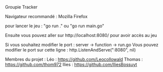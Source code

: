 Groupie Tracker

Navigateur recommandé : Mozilla Firefox

pour lancer le jeu : "go run ." ou "go run main.go"

Ensuite vous pouvez aller sur http://localhost:8080/ pour avoir accès au jeu

Si vous souhaitez modifier le port : server -> function -> run.go Vous pouvez modifier le port sur cette ligne : http.ListenAndServe(":8080", nil)

Membres du projet :
Léo : https://github.com/Leocollowald 
Thomas : https://github.com/thom972 
Ilies : https://github.com/IliesBossuyt